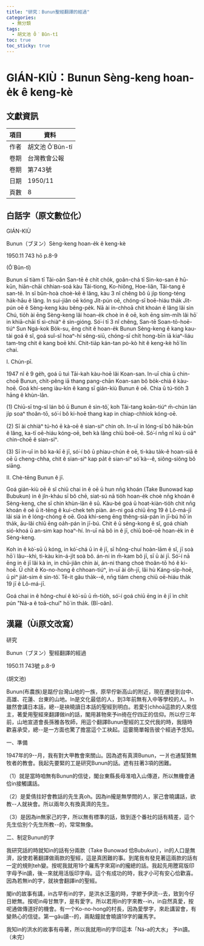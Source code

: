 ```yaml
---
title: "研究：Bunun聖經翻譯的經過"
categories:
  - 無分類
tags:
  - 胡文池 Ô͘ Bûn-tî
toc: true
toc_sticky: true
---
```


# GIÁN-KIÙ：Bunun Sèng-keng hoan-e̍k ê keng-kè

## 文獻資訊

| 項目 | 資料 |
|---|---|
| 作者 | 胡文池 Ô͘ Bûn-tî |
| 卷期 | 台灣教會公報 |
| 卷期 | 第743號 |
| 日期 | 1950/11 |
| 頁數 | 8 |

## 白話字（原文數位化）

GIÁN-KIÙ

Bunun（ブヌン）Sèng-keng hoan-e̍k ê keng-kè

1950.11 743 hō p.8-9

(Ô͘ Bûn-tî)

Bunun sī tiàm tī Tâi-oân San-tē ê chi̍t cho̍k, goân-chá tī Sin-ko-san ê hū-kūn, hiān-chāi chhian-soá kàu Tâi-tiong, Ko-hiông, Hoe-liân, Tâi-tang ê san-tē. In sī bûn-hoà choè-kē ê lâng, kàu 3 nî chêng bô ū ji̍p tiong-téng ha̍k-hāu ê lâng. In sui-jiân oē kóng Ji̍t-pún oē, chóng-sī boē-hiáu tha̍k Ji̍t-pún oē ê Sèng-keng kàu bêng-pe̍k. Nā ài ín-chhoā chit khoán ê lâng lâi sìn Chú, tio̍h ài ēng Sèng-keng lâi hoan-e̍k choè in ê oē, koh ēng sím-mi̍h lâi hō͘ in khiā-chāi tī sì-chiàⁿ ê sìn-gióng. Só͘-í tī 3 nî chêng, San-tē Soan-tō-hoē-tiúⁿ Sun Ngá-kok Bo̍k-su, ēng chit ê hoan-e̍k Bunun Sèng-keng ê kang kau-tài goá ê sî, goá suî-sî hoaⁿ-hí sêng-siū, chóng-sī chi̍t hong-bīn iā kiaⁿ-liáu tam-tng chit ê kang boē khí. Chit-tia̍p kán-tan pò-kò hit ê keng-kè hō͘ lín chai.

I. Chún-pī.

1947 nî ê 9 ge̍h, goá ū tuì Tāi-kah kàu-hoē lâi Koan-san. In-uī chia ū chin-choē Bunun, chi̍t-pêng iā thang pang-chān Koan-san bô bo̍k-chiá ê kàu-hoē. Goá khí-seng iàu-kín ê kang sī gián-kiù Bunun ê oē. Chia ū tú-tio̍h 3 hāng ê khùn-lân.

(1) Chiū-sī tng-sî lán bô ū Bunun ê sìn-tô͘, koh Tâi-tang koān-tiúⁿ m̄-chún lán ji̍p soaⁿ thoân-tō, só͘-í bô ki-hoē thang kap in chiap-chhiok kóng-oē.

(2) Sī ài chhiàⁿ tú-hó ē kà-oē ê sian-siⁿ chin oh. In-uī in lóng-sī bô ha̍k-būn ê lâng, ka-tī oē-hiáu kóng-oē, beh kà lâng chiū boē-oē. Só͘-í nn̄g nî kú ū oāⁿ chin-choē ê sian-siⁿ.

(3) Sī in-uī in bô ka-kī ê jī, só͘-í bô ū phiau-chún ê oē, tì-kàu ta̍k-ê hoan-siā ê oē ū cheng-chha, chit ê sian-siⁿ kap pa̍t ê sian-siⁿ só͘ kà--ê, siông-siông bô siāng.

II. Chè-tēng Bunun ê jī.

Goá gián-kiù oē ê sî chiū chai in ê oē ū hun nn̄g khoán (Take Bunowad kap Bubukun) in ê jîn-kháu sī bô chē, siat-sú nā tio̍h hoan-e̍k choè nn̄g khoán ê Sèng-keng, che sī chin khùn-lân ê sū. Kàu-bé goá ū hoat-kiàn-tio̍h chit nn̄g khoán ê oē ū it-tēng ê kui-chek teh piàn. án-ni goá chiū ēng 19 ê Lô-má-jī lâi siá in ê lóng-chóng ê oē. Goá khí-seng ēng thêng-siá-pán ìn jī-bú hō͘ in tha̍k, āu-lâi chiū ēng oa̍h-pán ìn jī-bú. Chit ê ū sêng-kong ê sî, goá chiah sió-khoá ū an-sim kap hoaⁿ-hí. In-uī nā bô in ê jī, chiū boē-oē hoan-e̍k in ê Sèng-keng.

Koh in ê kò͘-sū ū kóng, in kó͘-chá ū in ê jī, sī hông-chuí hoàn-lām ê sî, jī soà hō͘ i lâu--khì, tì-kàu kin-á-ji̍t soà bô. án-ni in m̄-kam bô jī, sī ū ài jī. Só͘-í nā ēng in ê jī lâi kà in, in chū-jiân chin ài, án-ni thang choè thoân-tō hó ê ki-hoē. Ū chi̍t ê Ko-no-hong ê chhoan-tiúⁿ, in-uī ài o̍h-jī, lâi hù Káng-si̍p-hoē, ū pìⁿ jia̍t-sim ê sìn-tô͘. Tē-it gâu tha̍k--ê, nn̄g tiám cheng chiū oē-hiáu tha̍k 19 jī ê Lô-má-jī.

Goá chai in ê hông-chuí ê kò͘-sū ū m̄-tio̍h, só͘-í goá chiū ēng in ê jī ìn chi̍t pún "Ná-a ê toā-chuí" hō͘ in tha̍k. (Bī-oân).

## 漢羅（Ùi原文改寫）

研究

Bunun（ブヌン）聖經翻譯的經過

1950.11 743號 p.8-9

(胡文池)

Bunun(布農族)是踮佇台灣山地的一族，原早佇新高山的附近，現在遷徙到台中、高雄、花蓮、台東的山地。In是文化最低的人，到3年前無有入中等學校的人。In雖然會講日本話，總--是袂曉讀日本話的聖經到明白。若愛引chhoā這款的人來信主，著愛用聖經來翻譯做in的話，閣用甚物來予in徛在佇四正的信仰。所以佇三年前，山地宣道會長孫雅各牧師，用這个翻譯Bunun聖經的工交代我的時，我隨時歡喜承受，總--是一方面也驚了擔當這个工袂起。這霎簡單報告彼个經過予恁知。

一、準備

1947年的9--月，我有對大甲教會來關山。因為遮有真濟Bunun，一爿也通幫贊無牧者的教會。我起先要緊的工是研究Bunun的話。遮有拄著3項的困難。

（1）就是當時咱無有Bunun的信徒，閣台東縣長毋准咱入山傳道，所以無機會通佮in接觸講話。

（2）是愛倩拄好會教話的先生真oh。因為in攏是無學問的人，家己會曉講話，欲教--人就袂會。所以兩年久有換真濟的先生。

（3）是因為in無家己的字，所以無有標準的話，致到逐个番社的話有精差，這个先生佮別个先生所教--的，常常無像。

二、制定Bunun的字

我研究話的時就知in的話有分兩款（Take Bunowad 佮Bubukun），in的人口是無濟，設使若著翻譯做兩款的聖經，這是真困難的事。到尾我有發見著這兩款的話有一定的規則teh變。按呢我就用19个羅馬字來寫in的攏總的話。我起先用謄寫版印字母予in讀，後--來就用活版印字母。這个有成功的時，我才小可有安心佮歡喜。因為若無in的字，就袂會翻譯in的聖經。

閣in的故事有講，in古早有in的字，是洪水泛濫的時，字紲予伊流--去，致到今仔日紲無。按呢in毋甘無字，是有愛字。所以若用in的字來教--in，in自然真愛，按呢通做傳道好的機會。有一个Ko-no-hong的村長，因為愛學字，來赴講習會，有變熱心的信徒。第一gâu讀--的，兩點鐘就會曉讀19字的羅馬字。

我知in的洪水的故事有毋著，所以我就用in的字印這本「Ná-a的大水」 予in讀。（未完）
